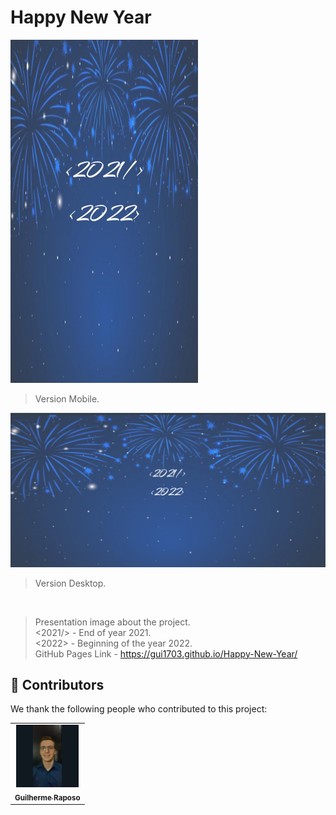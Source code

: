 # Happy New Year


<img src="./assets/Print-project.jpeg" alt="Happy New Year Version Mobile" width="300px">

>Version Mobile.

<img src="./assets/Print-project-desktop.png" alt="Happy New Year Version Desktop">

><p>Version Desktop.</p>
<br>

> Presentation image about the project.
> <br>
> <2021/> - End of year 2021.
> <br>
> <2022> - Beginning of the year 2022.
> <br>
> GitHub Pages Link - https://gui1703.github.io/Happy-New-Year/

## 🤝 Contributors

We thank the following people who contributed to this project:

<table>
  <tr>
    <td align="center">
      <a href="#">
        <img src="./assets/foto-guilherme.jpeg" width="100px" alt="Foto do Guilherme Raposo no GitHub"/><br>
        <sub>
          <b>Guilherme Raposo</b>
        </sub>
      </a>
    </td>
  </tr>
</table>
